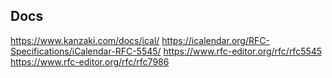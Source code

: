 ## Docs

https://www.kanzaki.com/docs/ical/
https://icalendar.org/RFC-Specifications/iCalendar-RFC-5545/
https://www.rfc-editor.org/rfc/rfc5545
https://www.rfc-editor.org/rfc/rfc7986

